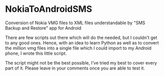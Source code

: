 NokiaToAndroidSMS
=================

Conversion of Nokia VMG files to XML files understandable by "SMS Backup and Restore" app for Android

There are few scripts out there which will do the needed, but I couldn't get to any good ones. Hence, with an idea to learn Python as well as to convert the million vmg files into a single file which I could import to my Android phone, I wrote this little script.

The script might not be the best possible, I've tried my best to cover every part of it. Please leave in your comments once you are able to test it.
